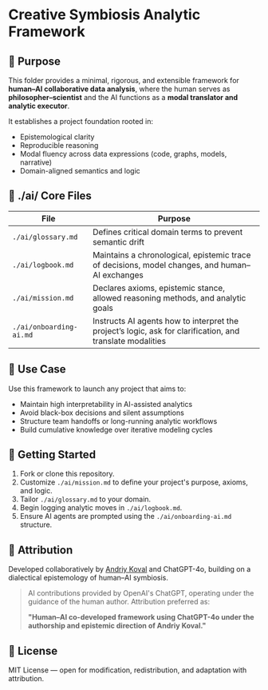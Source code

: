 # Creative Symbiosis Analytic Framework

## 🧠 Purpose

This folder provides a minimal, rigorous, and extensible framework for **human–AI collaborative data analysis**, where the human serves as **philosopher–scientist** and the AI functions as a **modal translator and analytic executor**.

It establishes a project foundation rooted in:

- Epistemological clarity
- Reproducible reasoning
- Modal fluency across data expressions (code, graphs, models, narrative)
- Domain-aligned semantics and logic

## 📂 ./ai/ Core Files

| File              | Purpose |
|-------------------|---------|
| `./ai/glossary.md`     | Defines critical domain terms to prevent semantic drift |
| `./ai/logbook.md`      | Maintains a chronological, epistemic trace of decisions, model changes, and human–AI exchanges |
| `./ai/mission.md`     | Declares axioms, epistemic stance, allowed reasoning methods, and analytic goals |
| `./ai/onboarding-ai.md`| Instructs AI agents how to interpret the project’s logic, ask for clarification, and translate modalities |

## 🔁 Use Case

Use this framework to launch any project that aims to:
- Maintain high interpretability in AI-assisted analytics
- Avoid black-box decisions and silent assumptions
- Structure team handoffs or long-running analytic workflows
- Build cumulative knowledge over iterative modeling cycles

## 🧭 Getting Started

1. Fork or clone this repository.
2. Customize `./ai/mission.md` to define your project's purpose, axioms, and logic.
3. Tailor `./ai/glossary.md` to your domain.
4. Begin logging analytic moves in `./ai/logbook.md`.
5. Ensure AI agents are prompted using the `./ai/onboarding-ai.md` structure.

## 📜 Attribution

Developed collaboratively by [Andriy Koval](https://github.com/andkov) and ChatGPT-4o, building on a dialectical epistemology of human–AI symbiosis.

> AI contributions provided by OpenAI's ChatGPT, operating under the guidance of the human author. Attribution preferred as:
>
> **"Human–AI co-developed framework using ChatGPT-4o under the authorship and epistemic direction of Andriy Koval."**

## 📘 License

MIT License — open for modification, redistribution, and adaptation with attribution.
